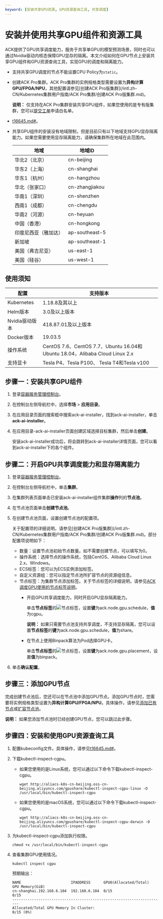 ```yaml
---
keyword: [安装共享GPU资源, GPU资源查询工具, 共享调度]
---
```


# 安装并使用共享GPU组件和资源工具

ACK提供了GPU共享调度能力，服务于共享单GPU的模型预测场景，同时也可以通过Nvidia驱动内核态保障GPU显存的隔离。本文介绍如何在GPU节点上安装共享GPU组件和GPU资源查询工具，实现GPU的调度和隔离能力。

-   支持共享GPU调度的节点不能设置CPU Policy为`static`。
-   创建ACK Pro集群。ACK Pro集群的实例规格类型需要设置为**异构计算GPU/FPGA/NPU**，其他配置请参见[创建ACK Pro版集群](/intl.zh-CN/Kubernetes集群用户指南/ACK Pro集群/创建ACK Pro版集群.md)。

    **说明：** 仅支持在ACK Pro集群安装共享GPU组件，如果您使用的是专有版集群，您可以[提交工单](https://workorder-intl.console.aliyun.com/console.htm)申请白名单。

-   [t16645.md\#](/intl.zh-CN/Kubernetes集群用户指南/集群/连接集群/通过kubectl管理Kubernetes集群.md)。
-   共享GPU组件的安装没有地域限制，但是目前只有以下地域支持GPU显存隔离能力。如果您需要使用显存隔离能力，请确保集群所在地域在此范围内。

    |地域|地域ID|
    |--|----|
    |华北2（北京）|cn-beijing|
    |华东2（上海）|cn-shanghai|
    |华东1（杭州）|cn-hangzhou|
    |华北（张家口）|cn-zhangjiakou|
    |华南1（深圳）|cn-shenzhen|
    |西南1（成都）|cn-chengdu|
    |华南2（河源）|cn-heyuan|
    |中国（香港）|cn-hongkong|
    |印度尼西亚（雅加达）|ap-southeast-5|
    |新加坡|ap-southeast-1|
    |美国（弗吉尼亚）|us-east-1|
    |美国（硅谷）|us-west-1|


## 使用须知

|配置|支持版本|
|--|----|
|Kubernetes|1.18.8及其以上|
|Helm版本|3.0及以上版本|
|Nvidia驱动版本|418.87.01及以上版本|
|Docker版本|19.03.5|
|操作系统|CentOS 7.6、CentOS 7.7、Ubuntu 16.04和Ubuntu 18.04，Alibaba Cloud Linux 2.x|
|支持显卡|Tesla P4、Tesla P100、 Tesla T4和Tesla v100|

## 步骤一：安装共享GPU组件

1.  登录[容器服务管理控制台](https://cs.console.aliyun.com)。

2.  在控制台左侧导航栏中，选择**市场** \> **应用目录**。

3.  在应用目录页面的搜索框中搜索ack-ai-installer，找到ack-ai-installer，单击**ack-ai-installer**。

4.  在应用目录-ack-ai-installer页面创建区域选择目标集群，然后单击**创建**。

    安装ack-ai-installer成功后，将会跳转到ack-ai-installer详情页面，您可以看到ack-ai-installer下的各个组件。


## 步骤二：开启GPU共享调度能力和显存隔离能力

1.  登录[容器服务管理控制台](https://cs.console.aliyun.com)。

2.  在控制台左侧导航栏中，单击**集群**。

3.  在集群列表页面单击已安装ack-ai-installer组件集群**操作**列的**节点池**。

4.  在节点池页面单击**创建节点池**。

5.  在创建节点池页面，设置创建节点池的配置项。

    关于配置项的详细说明，请参见[创建ACK Pro版集群](/intl.zh-CN/Kubernetes集群用户指南/ACK Pro集群/创建ACK Pro版集群.md)。部分配置项说明如下：

    -   数量：设置节点池初始节点数量。如不需要创建节点，可以填写为0。
    -   操作系统：选择节点的操作系统，包括CentOS、Alibaba Cloud Linux 2.x、Windows。
    -   ECS标签：您可以为ECS实例添加标签。
    -   自定义资源组：您可以指定节点池所扩容节点的资源组信息。
    -   节点标签：为集群节点添加标签。关于节点标签的详细说明，请参见[ACK调度GPU使用的节点标签说明](/intl.zh-CN/Kubernetes集群用户指南/GPU/NPU/GPU调度/ACK调度GPU使用的节点标签说明.md)。
        -   开启GPU共享调度能力，同时开启GPU显存隔离能力。

            单击**节点标签**的![节点标签](https://help-static-aliyun-doc.aliyuncs.com/assets/img/zh-CN/7405585061/p183919.png)，设置**键**为ack.node.gpu.schedule，**值**为cgpu。

            **说明：** 如果只需要节点池支持共享调度，不支持显存隔离，您可以设置**节点标签**的**键**为ack.node.gpu.schedule，**值**为share。

        -   在节点上使用Binpack算法为Pod选择GPU卡。

            单击**节点标签**的![节点标签](https://help-static-aliyun-doc.aliyuncs.com/assets/img/zh-CN/7405585061/p183919.png)，设置**键**为ack.node.gpu.placement，设置**值**为binpack。

6.  单击**确认配置**。


## 步骤三：添加GPU节点

完成创建节点池后，您还可以在节点池中添加GPU节点。添加GPU节点时，您需要将实例规格类型设置为**异构计算GPU/FPGA/NPU**。具体操作，请参见[添加已有节点](/intl.zh-CN/Kubernetes集群用户指南/节点与节点池/节点/添加已有节点.md)或[扩容节点池](/intl.zh-CN/Kubernetes集群用户指南/节点与节点池/节点池/管理节点池.md)。

**说明：** 如果您添加节点池时已经创建GPU节点，您可以跳过此步骤。

## 步骤四：安装和使用GPU资源查询工具

1.  配置kubeconfig文件。具体操作，请参见[t16645.md\#](/intl.zh-CN/Kubernetes集群用户指南/集群/连接集群/通过kubectl管理Kubernetes集群.md)。

2.  下载kubectl-inspect-cgpu。

    -   如果您使用的是Linux系统，您可以通过以下命令下载kubectl-inspect-cgpu。

        ```
        wget http://aliacs-k8s-cn-beijing.oss-cn-beijing.aliyuncs.com/gpushare/kubectl-inspect-cgpu-linux -O /usr/local/bin/kubectl-inspect-cgpu
        ```

    -   如果您使用的是macOS系统，您可以通过以下命令下载kubectl-inspect-cgpu。

        ```
        wget http://aliacs-k8s-cn-beijing.oss-cn-beijing.aliyuncs.com/gpushare/kubectl-inspect-cgpu-darwin -O /usr/local/bin/kubectl-inspect-cgpu
        ```

3.  为kubectl-inspect-cgpu添加执行权限。

    ```
    chmod +x /usr/local/bin/kubectl-inspect-cgpu
    ```

4.  查看集群GPU使用情况。

    ```
    kubectl inspect cgpu
    ```

    预期输出：

    ```
    NAME                       IPADDRESS      GPU0(Allocated/Total)  GPU Memory(GiB)
    cn-shanghai.192.168.6.104  192.168.6.104  0/15                   0/15
    ----------------------------------------------------------------------
    Allocated/Total GPU Memory In Cluster:
    0/15 (0%)
    ```


